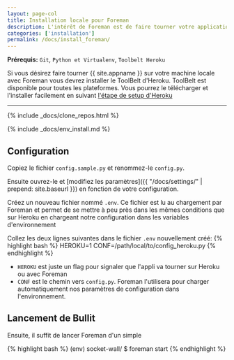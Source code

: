 ```yaml
---
layout: page-col
title: Installation locale pour Foreman
description: L'intérêt de Foreman est de faire tourner votre application dans le même contexte que lorsqu'elle sera hébergée sur les serveurs d'Heroku
categories: ['installation']
permalink: /docs/install_foreman/
---
```


__Prérequis:__ `Git`, `Python et Virtualenv`, `Toolbelt Heroku`

Si vous désirez faire tourner {{ site.appname }} sur votre machine locale avec Foreman vous devrez installer le ToolBelt d'Heroku. ToolBelt est disponible pour toutes les plateformes. Vous pourrez le télécharger et l'installer facilement en suivant [l'étape de setup d'Heroku](https://devcenter.heroku.com/articles/getting-started-with-python#set-up)

---

{% include _docs/clone_repos.html %}

{% include _docs/env_install.md %}

## Configuration

Copiez le fichier `config.sample.py` et renommez-le `config.py`.

Ensuite ouvrez-le et [modifiez les paramètres]({{ "/docs/settings/" | prepend: site.baseurl }}) en fonction de votre configuration. 

Créez un nouveau fichier nommé `.env`. Ce fichier est lu au chargement par Foreman et permet de se mettre à peu près dans les mêmes conditions que sur Heroku en chargeant notre configuration dans les variables d'environnement

Collez les deux lignes suivantes dans le fichier `.env` nouvellement créé:
{% highlight bash %}
HEROKU=1
CONF=/path/local/to/config_heroku.py
{% endhighlight %}

- `HEROKU` est juste un flag pour signaler que l'appli va tourner sur Heroku ou avec Foreman
- `CONF` est le chemin vers `config.py`. Foreman l'utilisera pour charger automatiquement nos paramètres de configuration dans l'environnement.

## Lancement de Bullit

Ensuite, il suffit de lancer Foreman d'un simple 

{% highlight bash %}
(env) socket-wall/ $ foreman start
{% endhighlight %}


